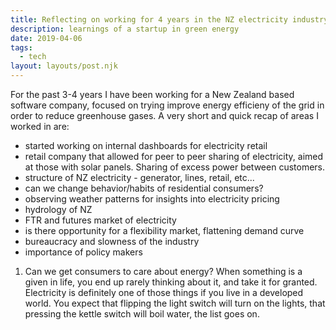 ```yaml
---
title: Reflecting on working for 4 years in the NZ electricity industry
description: learnings of a startup in green energy 
date: 2019-04-06
tags:
  - tech
layout: layouts/post.njk
---
```


For the past 3-4 years I have been working for a New Zealand based software company, focused on trying improve energy efficieny of the grid in order to reduce greenhouse gases. A very short and quick recap of areas I worked in are:

- started working on internal dashboards for electricity retail 
- retail company that allowed for peer to peer sharing of electricity, aimed at those with solar panels. Sharing of excess power between customers.
- structure of NZ electricity - generator, lines, retail, etc...
- can we change behavior/habits of residential consumers?
- observing weather patterns for insights into electricity pricing
- hydrology of NZ
- FTR and futures market of electricity
- is there opportunity for a flexibility market, flattening demand curve
- bureaucracy and slowness of the industry
- importance of policy makers

1. Can we get consumers to care about energy?
When something is a given in life, you end up rarely thinking about it, and take it for granted. Electricity is definitely one of those things if you live in a developed world. You expect that flipping the light switch will turn on the lights, that pressing the kettle switch will boil water, the list goes on.
